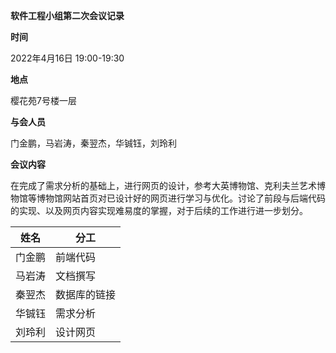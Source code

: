 **软件工程小组第二次会议记录**

**时间**

2022年4月16日 19:00-19:30

**地点**

樱花苑7号楼一层

**与会人员**

门金鹏，马岩涛，秦翌杰，华铖钰，刘玲利

**会议内容**

在完成了需求分析的基础上，进行网页的设计，参考大英博物馆、克利夫兰艺术博物馆等博物馆网站首页对已设计好的网页进行学习与优化。讨论了前段与后端代码的实现、以及网页内容实现难易度的掌握，对于后续的工作进行进一步划分。

 

| 姓名   | 分工         |
| ------ | ------------ |
| 门金鹏 | 前端代码     |
| 马岩涛 | 文档撰写     |
| 秦翌杰 | 数据库的链接 |
| 华铖钰 | 需求分析     |
| 刘玲利 | 设计网页     |

 